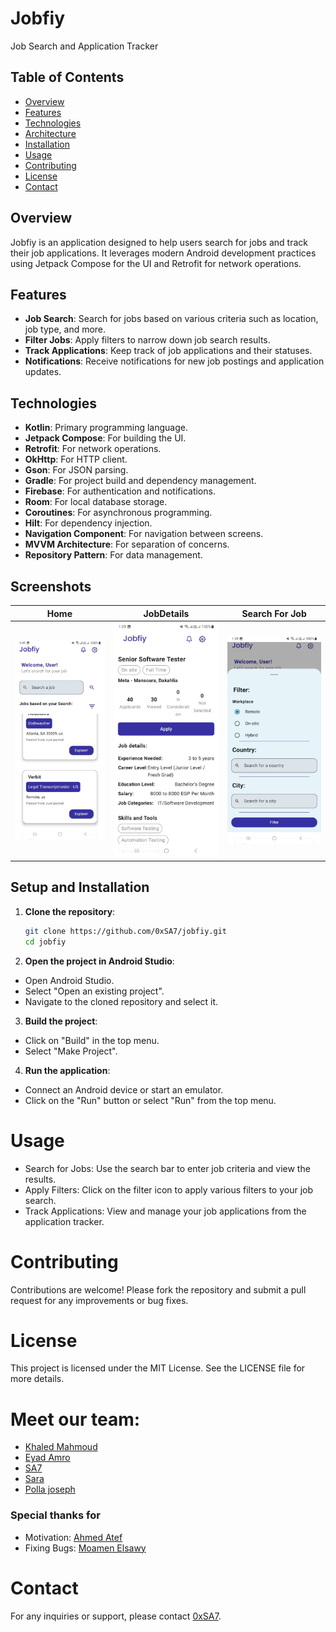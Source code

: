 # Jobfiy

Job Search and Application Tracker

## Table of Contents
- [Overview](#overview)
- [Features](#features)
- [Technologies](#technologies)
- [Architecture](#setupandinstallation)
- [Installation](#installation)
- [Usage](#usage)
- [Contributing](#contributing)
- [License](#license)
- [Contact](#contact)

## Overview

Jobfiy is an application designed to help users search for jobs and track their job applications. It leverages modern Android development practices using Jetpack Compose for the UI and Retrofit for network operations.

## Features

- **Job Search**: Search for jobs based on various criteria such as location, job type, and more.
- **Filter Jobs**: Apply filters to narrow down job search results.
- **Track Applications**: Keep track of job applications and their statuses.
- **Notifications**: Receive notifications for new job postings and application updates.

## Technologies

- **Kotlin**: Primary programming language.
- **Jetpack Compose**: For building the UI.
- **Retrofit**: For network operations.
- **OkHttp**: For HTTP client.
- **Gson**: For JSON parsing.
- **Gradle**: For project build and dependency management.
- **Firebase**: For authentication and notifications.
- **Room**: For local database storage.
- **Coroutines**: For asynchronous programming.
- **Hilt**: For dependency injection.
- **Navigation Component**: For navigation between screens.
- **MVVM Architecture**: For separation of concerns.
- **Repository Pattern**: For data management.

## Screenshots
|                                    Home                                     |                                       JobDetails                                        |                                     Search For Job                                      |
|:---------------------------------------------------------------------------:|:---------------------------------------------------------------------------------------:|:---------------------------------------------------------------------------------------:|
| ![Home](https://github.com/0xSA7/Jobfiy/blob/develop/screenshots/home.jpeg) | ![JobDetails](https://github.com/0xSA7/Jobfiy/blob/develop/screenshots/jobdetails.jpeg) | ![Search For Job](https://github.com/0xSA7/Jobfiy/blob/develop/screenshots/search.jpeg) |

## Setup and Installation

1. **Clone the repository**:
   ```sh
   git clone https://github.com/0xSA7/jobfiy.git
   cd jobfiy
    ```
2. **Open the project in Android Studio**:
- Open Android Studio.
- Select "Open an existing project".
- Navigate to the cloned repository and select it.

3. **Build the project**:
- Click on "Build" in the top menu.
- Select "Make Project".
4. **Run the application**:
- Connect an Android device or start an emulator.
- Click on the "Run" button or select "Run" from the top menu.
# Usage
- Search for Jobs: Use the search bar to enter job criteria and view the results.
- Apply Filters: Click on the filter icon to apply various filters to your job search.
- Track Applications: View and manage your job applications from the application tracker.
# Contributing
Contributions are welcome! Please fork the repository and submit a pull request for any improvements or bug fixes.
# License
This project is licensed under the MIT License. See the LICENSE file for more details.

# Meet our team:
- [Khaled Mahmoud](https://github.com/KhaledMa7mouad)
- [Eyad Amro](https://github.com/eyadamr905)
- [SA7](https://github.com/0xSA7)
- [Sara](https://github.com/sara-saye)
- [Polla joseph](https://github.com/PollaJoseph)
### Special thanks for
- Motivation: [Ahmed Atef](https://github.com/AhmedMaad)
- Fixing Bugs: [Moamen Elsawy](https://github.com/moamenelsawy18)
# Contact
For any inquiries or support, please contact [0xSA7](https://www.linkedin.com/in/saleh-diaa-ahmed/).
